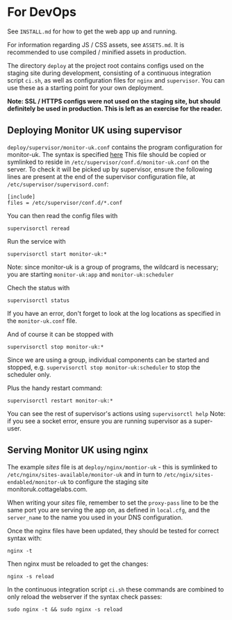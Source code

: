 # For DevOps

See ```INSTALL.md``` for how to get the web app up and running.

For information regarding JS / CSS assets, see ```ASSETS.md```. It is recommended to use compiled / minified assets in production.

The directory ```deploy``` at the project root contains configs used on the staging site during development, consisting of a continuous integration script ```ci.sh```, 
as well as configuration files for ```nginx``` and ```supervisor```. You can use these as a starting point for your own deployment.

**Note: SSL / HTTPS configs were not used on the staging site, but should definitely be used in production. This is left as an exercise for the reader.**

## Deploying Monitor UK using supervisor

```deploy/supervisor/monitor-uk.conf``` contains the program configuration for monitor-uk. 
The syntax is specified [here](http://supervisord.org/configuration.html#program-x-section-settings) This file should be copied or symlinked to reside in
```/etc/supervisor/conf.d/monitor-uk.conf``` on the server. To check it will be picked up by supervisor, ensure the following lines are present at the end 
of the supervisor configuration file, at ```/etc/supervisor/supervisord.conf```:

```
[include]
files = /etc/supervisor/conf.d/*.conf
```

You can then read the config files with

    supervisorctl reread

Run the service with

    supervisorctl start monitor-uk:*

Note: since monitor-uk is a group of programs, the wildcard is necessary; you are starting ```monitor-uk:app``` and ```monitor-uk:scheduler```

Chech the status with

    supervisorctl status

If you have an error, don't forget to look at the log locations as specified in the ```monitor-uk.conf``` file.

And of course it can be stopped with

    supervisorctl stop monitor-uk:*
    
Since we are using a group, individual components can be started and stopped, e.g. ```supervisorctl stop monitor-uk:scheduler``` to stop the scheduler only.

Plus the handy restart command:

    supervisorctl restart monitor-uk:*

You can see the rest of supervisor's actions using ```supervisorctl help```
Note: if you see a socket error, ensure you are running supervisor as a super-user.

## Serving Monitor UK using nginx

The example *sites* file is at ```deploy/nginx/montior-uk``` - this is symlinked to ```/etc/nginx/sites-available/monitor-uk```
and in turn to ```/etc/ngix/sites-endabled/monitor-uk``` to configure the staging site monitoruk.cottagelabs.com.

When writing your *sites* file, remember to set the ```proxy-pass``` line to be the same port you are serving the app on,
as defined in ```local.cfg```, and the ```server_name``` to the name you used in your DNS configuration.

Once the nginx files have been updated, they should be tested for correct syntax with:

    nginx -t

Then nginx must be reloaded to get the changes:

    nginx -s reload

In the continuous integration script ```ci.sh``` these commands are combined to only reload the webserver if the syntax check passes:

    sudo nginx -t && sudo nginx -s reload
